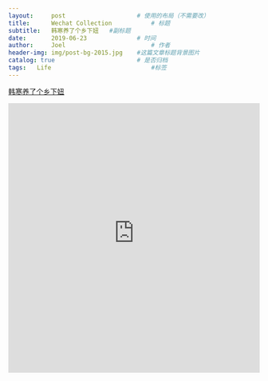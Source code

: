 ```yaml
---
layout:     post   				    # 使用的布局（不需要改）
title:      Wechat Collection			# 标题 
subtitle:   韩寒养了个乡下妞   #副标题
date:       2019-06-23 				# 时间
author:     Joel 						# 作者
header-img: img/post-bg-2015.jpg 	#这篇文章标题背景图片
catalog: true 						# 是否归档
tags:	Life							#标签
---
```

<a href="https://mp.weixin.qq.com/s?__biz=MjM5NjI4MDU4NA==&mid=201145449&idx=1&sn=6842e5394081079a2355e08090f2d272&chksm=28e23c0e1f95b518ca3f3dc0e85ed0a87385945333f6c7db10ed49815e87611f98b1527fa1d4&mpshare=1&scene=1&srcid=0623cO3xYJ0BR06lAGe8FbIp&pass_ticket=tB08wSX9ENKcHH%2BbxYTJ8vLvzOyEuZ4v%2FmSF8VnlR69XQGlEHrBPX23zOl6VwBg1#rd">韩寒养了个乡下妞 </a>

<embed width="100%" height="540px" name="plugin" id="plugin" src="https://raw.githubusercontent.com/JoelPub/joelpub.github.io/master/img/blog/4.pdf" type="application/pdf" internalinstanceid="9">
